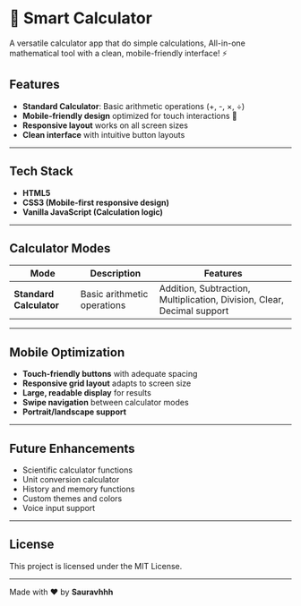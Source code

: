 # 🧮 Smart Calculator  

A versatile calculator app that do simple calculations, All-in-one mathematical tool with a clean, mobile-friendly interface! ⚡  

## Features  
- **Standard Calculator**: Basic arithmetic operations (+, -, ×, ÷)
- **Mobile-friendly design** optimized for touch interactions 📱  
- **Responsive layout** works on all screen sizes  
- **Clean interface** with intuitive button layouts  

---

## Tech Stack  
- **HTML5**  
- **CSS3 (Mobile-first responsive design)**  
- **Vanilla JavaScript (Calculation logic)**  

---

## Calculator Modes  

| Mode | Description | Features |
|------|-------------|----------|
| **Standard Calculator** | Basic arithmetic operations | Addition, Subtraction, Multiplication, Division, Clear, Decimal support |

---

## Mobile Optimization  
- **Touch-friendly buttons** with adequate spacing  
- **Responsive grid layout** adapts to screen size  
- **Large, readable display** for results  
- **Swipe navigation** between calculator modes  
- **Portrait/landscape support**  

---

## Future Enhancements  
- Scientific calculator functions  
- Unit conversion calculator  
- History and memory functions  
- Custom themes and colors  
- Voice input support  

---

## License  
This project is licensed under the MIT License.  

---

Made with ❤️ by **Sauravhhh**  
